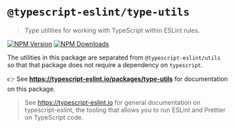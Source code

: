 # `@typescript-eslint/type-utils`

> Type utilities for working with TypeScript within ESLint rules.

[![NPM Version](https://img.shields.io/npm/v/@typescript-eslint/utils.svg?style=flat-square)](https://www.npmjs.com/package/@typescript-eslint/utils)
[![NPM Downloads](https://img.shields.io/npm/dm/@typescript-eslint/utils.svg?style=flat-square)](https://www.npmjs.com/package/@typescript-eslint/utils)

The utilities in this package are separated from `@typescript-eslint/utils` so that that package does not require a dependency on `typescript`.

👉 See **https://typescript-eslint.io/packages/type-utils** for documentation on this package.

> See https://typescript-eslint.io for general documentation on typescript-eslint, the tooling that allows you to run ESLint and Prettier on TypeScript code.

<!-- Local path for docs: docs/packages/Type_Utils.mdx -->

